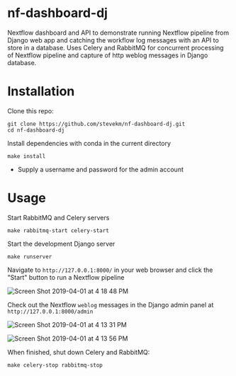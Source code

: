 # nf-dashboard-dj

Nextflow dashboard and API to demonstrate running Nextflow pipeline from Django web app and catching the workflow log messages with an API to store in a database. Uses Celery and RabbitMQ for concurrent processing of Nextflow pipeline and capture of http weblog messages in Django database.

# Installation

Clone this repo:
```
git clone https://github.com/stevekm/nf-dashboard-dj.git
cd nf-dashboard-dj
```

Install dependencies with conda in the current directory

```
make install
```

- Supply a username and password for the admin account

# Usage

Start RabbitMQ and Celery servers

```
make rabbitmq-start celery-start
```

Start the development Django server

```
make runserver
```

Navigate to `http://127.0.0.1:8000/` in your web browser and click the "Start" button to run a Nextflow pipeline

![Screen Shot 2019-04-01 at 4 18 48 PM](https://user-images.githubusercontent.com/10505524/55356933-dca45f00-5499-11e9-81c0-5500ef68f606.png)

Check out the Nextflow `weblog` messages in the Django admin panel at `http://127.0.0.1:8000/admin`

![Screen Shot 2019-04-01 at 4 13 31 PM](https://user-images.githubusercontent.com/10505524/55356618-280a3d80-5499-11e9-9208-02b477b0a9e1.png)

![Screen Shot 2019-04-01 at 4 13 56 PM](https://user-images.githubusercontent.com/10505524/55356642-39ebe080-5499-11e9-8c27-6e4e3d8f6000.png)


When finished, shut down Celery and RabbitMQ:

```
make celery-stop rabbitmq-stop
```

